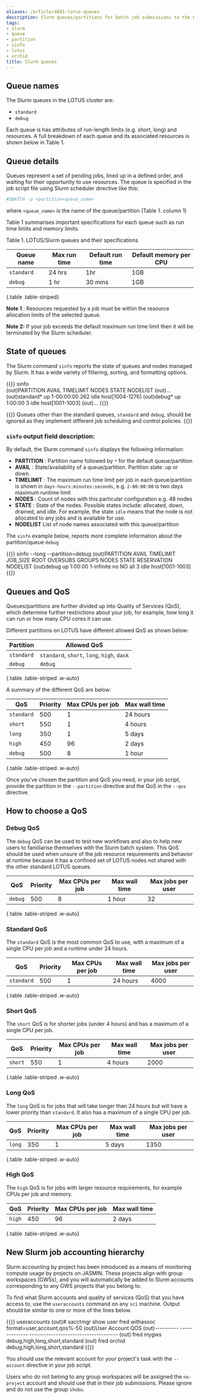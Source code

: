 ```yaml
---
aliases: /article/4881-lotus-queues
description: Slurm queues/partitions for batch job submissions to the LOTUS & ORCHID clusters
tags:
- slurm
- queue
- partition
- sinfo
- lotus
- orchid
title: Slurm queues
---
```


## Queue names

The Slurm queues in the LOTUS cluster are:

- `standard`
- `debug`

Each queue is has attributes of run-length limits (e.g. short, long) and
resources. A full breakdown of each queue and its associated resources is
shown below in Table 1.

## Queue details

Queues represent a set of pending jobs, lined up in a defined order, and
waiting for their opportunity to use resources. The queue is specified in the
job script file using Slurm scheduler directive like this:

```bash
#SBATCH -p <partition=queue_name>
```

where `<queue_name>` is the name of the queue/partition (Table 1. column 1)

Table 1 summarises important specifications for each queue such as run time
limits and memory limits.

Table 1. LOTUS/Slurm queues and their specifications

| Queue name | Max run time | Default run time | Default memory per CPU |
|------------|--------------|------------------|------------------------|
| `standard` | 24 hrs       | 1hr              | 1GB                    |
| `debug`    | 1 hr         | 30 mins          | 1GB                    |
{.table .table-striped}
  
**Note 1** : Resources requested by a job must be within the resource
allocation limits of the selected queue.

**Note 2:** If your job exceeds the default maximum run time limit then it will be
terminated by the Slurm scheduler.

## State of queues

The Slurm command `sinfo` reports the state of queues and nodes
managed by Slurm. It has a wide variety of filtering, sorting, and formatting
options.

{{<command shell="bash" user="user" host="sci-ph-01">}}
sinfo   
(out)PARTITION AVAIL  TIMELIMIT  NODES STATE NODELIST
(out)...
(out)standard*    up 1-00:00:00    262  idle host[1004-1276]
(out)debug*       up    1:00:00      3  idle host[1001-1003]
(out)...
{{</command>}}

{{<alert type="info">}}
Queues other than the standard queues, `standard` and `debug`, should be ignored
as they implement different job scheduling and control policies.
{{</alert>}}

### `sinfo` output field description:

By default, the Slurm command `sinfo` displays the following information:

- **PARTITION** : Partition name followed by `*` for the default queue/partition
- **AVAIL** : State/availability of a queue/partition. Partition state: up or down.
- **TIMELIMIT** : The maximum run time limit per job in each queue/partition is shown in `days-hours:minutes:seconds`, e.g. `2-00:00:00` is two days maximum runtime limit
- **NODES** : Count of nodes with this particular configuration e.g. 48 nodes
- **STATE** : State of the nodes. Possible states include: allocated, down, drained, and idle. For example, the state `idle` means that the node is not allocated to any jobs and is available for use.
- **NODELIST** List of node names associated with this queue/partition

The `sinfo` example below, reports more complete information about the
partition/queue `debug`

{{<command user="user" host="sci-ph-01">}}
sinfo --long --partition=debug
(out)PARTITION AVAIL TIMELIMIT   JOB_SIZE ROOT OVERSUBS GROUPS  NODES STATE RESERVATION NODELIST
(out)debug        up   1:00:00 1-infinite   no       NO    all      3  idle             host[1001-1003]
{{</command>}}

## Queues and QoS

Queues/partitions are further divided up into Quality of Services (QoS),
which determine further restrictions about your job, for example, how long it can
run or how many CPU cores it can use.

Different partitions on LOTUS have different allowed QoS as shown below:

| Partition | Allowed QoS |
| --- | --- |
| `standard` | `standard`, `short`, `long`, `high`, `dask` |
| `debug` | `debug` |
{.table .table-striped .w-auto}

A summary of the different QoS are below:

| QoS | Priority | Max CPUs per job | Max wall time |
| --- | --- | --- | --- |
| `standard` | 500 | 1 | 24 hours |
| `short` | 550 | 1 | 4 hours |
| `long` | 350 | 1 | 5 days |
| `high` | 450 | 96 | 2 days |
| `debug` | 500 | 8 | 1 hour |
{.table .table-striped .w-auto}

Once you've chosen the partition and QoS you need, in your job script, provide the partition in the `--partition` directive and the QoS in the `--qos` directive.

## How to choose a QoS

### Debug QoS

The `debug` QoS can be used to test new workflows and also to help new
users to familiarise themselves with the Slurm batch system. This QoS should be used when unsure of the job resource
requirements and behavior at runtime because it has a confined set of LOTUS
nodes not shared with the other standard LOTUS queues.

| QoS     | Priority | Max CPUs per job | Max wall time | Max jobs per user |
|---------|----------|------------------|---------------|-------------------|
| `debug` | 500      | 8                | 1 hour        | 32                |
{.table .table-striped .w-auto}

### Standard QoS

The `standard` QoS is the most common QoS to use, with a maximum of a single CPU per job and a runtime under 24 hours.

| QoS        | Priority | Max CPUs per job | Max wall time | Max jobs per user |
|------------|----------|------------------|---------------|-------------------|
| `standard` | 500      | 1                | 24 hours      | 4000              |
{.table .table-striped .w-auto}

### Short QoS

The `short` QoS is for shorter jobs (under 4 hours) and has a maximum of a single CPU per job.

| QoS     | Priority | Max CPUs per job | Max wall time | Max jobs per user |
|---------|----------|------------------|---------------|-------------------|
| `short` | 550      | 1                | 4 hours       | 2000              |
{.table .table-striped .w-auto}

### Long QoS

The `long` QoS is for jobs that will take longer than 24 hours but will have a lower priority than `standard`. It also has a maximum of a single CPU per job.

| QoS     | Priority | Max CPUs per job | Max wall time | Max jobs per user |
|---------|----------|------------------|---------------|-------------------|
| `long`  | 350      | 1                | 5 days        | 1350              |
{.table .table-striped .w-auto}

### High QoS

The `high` QoS is for jobs with larger resource requirements, for example CPUs per job and memory.

| QoS     | Priority | Max CPUs per job | Max wall time |
|---------|----------|------------------|---------------|
| `high`  | 450      | 96               | 2 days        |
{.table .table-striped .w-auto}

## New Slurm job accounting hierarchy

Slurm accounting by project has been introduced as a means of monitoring compute usage by projects on JASMIN. These projects align with group workspaces (GWSs), and you will automatically be added to Slurm accounts corresponding to any GWS projects that you belong to.

To find what Slurm accounts and quality of services (QoS) that you have access to, use the `useraccounts` command on any `sci` machine.
Output should be similar to one or more of the lines below.

{{<command user="user" host="sci-ph-01">}}
useraccounts
(out)# sacctmgr show user fred withassoc format=user,account,qos%-50
(out)User       Account        QOS
(out)---------- -------------- -------------------------------------
(out)      fred  mygws         debug,high,long,short,standard
(out)      fred  orchid        debug,high,long,short,standard
{{</command>}}

You should use the relevant account for your project's task with the `--account` directive in your job script.

Users who do not belong to any group workspaces will be assigned the `no-project` account and should use that in their job submissions.
Please ignore and do not use the group `shobu`.
